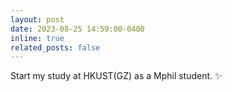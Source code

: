 ```yaml
---
layout: post
date: 2023-08-25 14:59:00-0400
inline: true
related_posts: false
---
```


Start my study at HKUST(GZ) as a Mphil student. :sparkles: 
